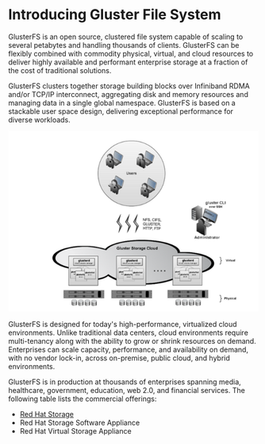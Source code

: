 Introducing Gluster File System
===============================

GlusterFS is an open source, clustered file system capable of scaling to
several petabytes and handling thousands of clients. GlusterFS can be
flexibly combined with commodity physical, virtual, and cloud resources
to deliver highly available and performant enterprise storage at a
fraction of the cost of traditional solutions.

GlusterFS clusters together storage building blocks over Infiniband RDMA
and/or TCP/IP interconnect, aggregating disk and memory resources and
managing data in a single global namespace. GlusterFS is based on a
stackable user space design, delivering exceptional performance for
diverse workloads.

![ Virtualized Cloud Environments ](../images/640px-GlusterFS_Architecture.png)

GlusterFS is designed for today's high-performance, virtualized cloud
environments. Unlike traditional data centers, cloud environments
require multi-tenancy along with the ability to grow or shrink resources
on demand. Enterprises can scale capacity, performance, and availability
on demand, with no vendor lock-in, across on-premise, public cloud, and
hybrid environments.

GlusterFS is in production at thousands of enterprises spanning media,
healthcare, government, education, web 2.0, and financial services. The
following table lists the commercial offerings:

* [Red Hat Storage](https://access.redhat.com/site/documentation/Red_Hat_Storage/)
* Red Hat Storage Software Appliance
* Red Hat Virtual Storage Appliance
